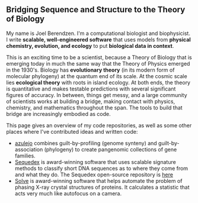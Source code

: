 ## Bridging Sequence and Structure to the Theory of Biology

My name is Joel Berendzen. I'm a computational biologist and biophysicist. I write **scalable, well-engineered software** that uses models from **physical chemistry, evolution, and ecology** to put **biological data in context**.

This is an exciting time to be a scientist, because a Theory of Biology that is emerging today in much the same way that the Theory of Physics emerged in the 1930's.  Biology has **evolutionary theory** (in its modern form of molecular phylogeny) at the quantum end of its scale.  At the cosmic scale lies **ecological theory** with roots in island ecology.  At both ends, the theory is quantitative and makes testable predictions with several significant figures of accuracy. In between, things get messy, and a large community of scientists works at building a bridge, making contact with physics, chemistry, and mathematics throughout the span.  The tools to build that bridge are increasingly embodied as code.

This page gives an overview of my code repositories, as well as some other places where I've contributed ideas and written code:

- [azulejo](https://github.com/joelb/azulejo) combines guilt-by-profiling (genome synteny) and guilt-by-association (phylogeny) to create pangenomic collections of gene families. 
- [Sequedex](https://sequedex.lanl.gov) is award-winning software that uses scalable signature methods to classify short DNA sequences as to where they come from and what they do.  The Sequedex open-source repository is [here](https://github.com/lanl/sequedex-core)
- [Solve](https://solve.lanl.gov) is award-winning software that helps automate the problem of phasing X-ray crystal structures of proteins.  It calculates a statistic that acts very much like autofocus on a camera.

